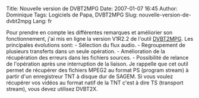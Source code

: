 Title: Nouvelle version de DVBT2MPG
Date: 2007-01-07 16:45
Author: Dominique
Tags: Logiciels de Papa, DVBT2MPG
Slug: nouvelle-version-de-dvbt2mpg
Lang: fr

Pour prendre en compte les différentes remarques et améliorier son
fonctionnement, j'ai mis en ligne la version V1R2.2 de l'outil
[DVBT2MPG]({filename}/pages/logiciels-papa.md). Les principales
évolutions sont: - Sélection du flux audio. - Regroupement de plusieurs
transferts dans un seule opération. - Amélioration de la récupération
des erreurs dans les fichiers sources. - Possibilité de relance de
l'opération après une interruption de la liaison. Je rappelle que cet
outil permet de récupérer des fichiers MPEG2 au format PS (program
stream) à partir d'un enregistreur TNT à disque dur de SAGEM. Si vous
voulez récupérer vos vidéos au format natif de la TNT c'est à dire TS
(transport stream), vous devez utilisez DVBT2X.

